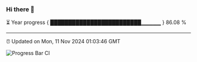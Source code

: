 ### Hi there 👋

⏳ Year progress { █████████████████████████▁▁▁▁▁ } 86.08 %

---

⏰ Updated on Mon, 11 Nov 2024 01:03:46 GMT

![Progress Bar CI](https://github.com/liununu/liununu/workflows/Progress%20Bar%20CI/badge.svg)
